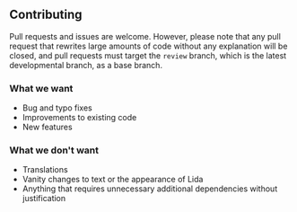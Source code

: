 ## Contributing
Pull requests and issues are welcome. However, please note that any pull request that rewrites large amounts of code without any explanation will be closed, and pull requests must target the `review` branch, which is the latest developmental branch, as a base branch.

### What we want
* Bug and typo fixes
* Improvements to existing code
* New features

### What we don't want
* Translations
* Vanity changes to text or the appearance of Lida
* Anything that requires unnecessary additional dependencies without justification